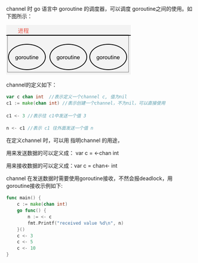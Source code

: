 channel 时 go 语言中 goroutine 的调度器，可以调度 goroutine之间的使用。如下图所示：

![channel调度器图](https://raw.githubusercontent.com/HalaMadridCR7/LearnForGo/master/协程.png)

channel的定义如下：

~~~go
var c chan int  //表示定义一个channel c, 值为nil
c1 := make(chan int) //表示创建一个channel，不为nil，可以直接使用

c1 <- 3 //表示往 c1中发送一个值 3

n <- c1 //表示 c1 往外面发送一个值 n 

~~~

在定义channel 时，可以用 指明channel 的用途，

用来发送数据的可以定义成： var c =  <-chan int

用来接收数据的可以定义成：var c = chan<- int



channel 在发送数据时需要使用goroutine接收，不然会报deadlock，用goroutine接收示例如下:

~~~go
func main() {
    c := make(chan int)
    go func() {
        n := <- c
        fmt.Printf("received value %d\n", n)
    }()
    c <- 3
    c <- 5
    c <- 10
}
~~~



